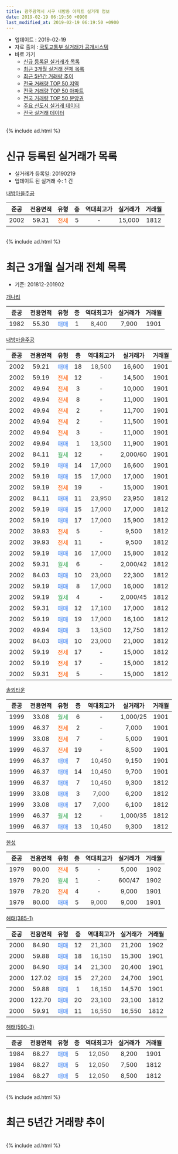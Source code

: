 ```yaml
---
title: 광주광역시 서구 내방동 아파트 실거래 정보
date: 2019-02-19 06:19:50 +0900
last_modified_at: 2019-02-19 06:19:50 +0900
---
```


* 업데이트 : 2019-02-19
* 자료 출처 : [국토교통부 실거래가 공개시스템](http://rt.molit.go.kr)
* 바로 가기
    * [신규 등록된 실거래가 목록](#신규-등록된-실거래가-목록)
    * [최근 3개월 실거래 전체 목록](#최근-3개월-실거래-전체-목록)
    * [최근 5년간 거래량 추이](#최근-5년간-거래량-추이)
    * [전국 거래량 TOP 50 지역](https://ayogom.github.io/apt-trade-info/최근-3개월-전국에서-가장-거래가-많이-발생한-지역)
    * [전국 거래량 TOP 50 아파트](https://ayogom.github.io/apt-trade-info/최근-3개월-전국에서-가장-거래가-많이-발생한-아파트)
    * [전국 거래량 TOP 50 분양권](https://ayogom.github.io/apt-trade-info/최근-3개월-전국에서-가장-거래가-많이-발생한-분양권)
    * [주요 신도시 실거래 데이터](https://ayogom.github.io/apt-trade-info/주요-신도시)
    * [전국 실거래 데이터](https://ayogom.github.io/apt-trade-info/전국)
<br>
{% include ad.html %}
<br>

# 신규 등록된 실거래가 목록
* 실거래가 등록일: 20190219
* 업데이트 된 실거래 수: 1 건


[내방마을주공](https://search.naver.com/search.naver?query=%EA%B4%91%EC%A3%BC%EA%B4%91%EC%97%AD%EC%8B%9C+%EC%84%9C%EA%B5%AC+%EB%82%B4%EB%B0%A9%EB%8F%99+%EB%82%B4%EB%B0%A9%EB%A7%88%EC%9D%84%EC%A3%BC%EA%B3%B5)

|준공|전용면적|유형|층|역대최고가|실거래가|거래월|
|:---:|:---:|:---:|:---:|:---:|:---:|:---:|
|2002|59.31|<span style="color:#ff5a00">전세</span>|5|<span style="color:#444444">-</span>|15,000|1812|


<br>
{% include ad.html %}
<br>

# 최근 3개월 실거래 전체 목록
* 기준: 201812-201902


[개나리](https://search.naver.com/search.naver?query=%EA%B4%91%EC%A3%BC%EA%B4%91%EC%97%AD%EC%8B%9C+%EC%84%9C%EA%B5%AC+%EB%82%B4%EB%B0%A9%EB%8F%99+%EA%B0%9C%EB%82%98%EB%A6%AC)

|준공|전용면적|유형|층|역대최고가|실거래가|거래월|
|:---:|:---:|:---:|:---:|:---:|:---:|:---:|
|1982|55.30|<span style="color:#4285f3">매매</span>|1|<span style="color:#444444">8,400</span>|7,900|1901|

[내방마을주공](https://search.naver.com/search.naver?query=%EA%B4%91%EC%A3%BC%EA%B4%91%EC%97%AD%EC%8B%9C+%EC%84%9C%EA%B5%AC+%EB%82%B4%EB%B0%A9%EB%8F%99+%EB%82%B4%EB%B0%A9%EB%A7%88%EC%9D%84%EC%A3%BC%EA%B3%B5)

|준공|전용면적|유형|층|역대최고가|실거래가|거래월|
|:---:|:---:|:---:|:---:|:---:|:---:|:---:|
|2002|59.21|<span style="color:#4285f3">매매</span>|18|<span style="color:#444444">18,500</span>|16,600|1901|
|2002|59.19|<span style="color:#ff5a00">전세</span>|12|<span style="color:#444444">-</span>|14,500|1901|
|2002|49.94|<span style="color:#ff5a00">전세</span>|3|<span style="color:#444444">-</span>|10,000|1901|
|2002|49.94|<span style="color:#ff5a00">전세</span>|8|<span style="color:#444444">-</span>|11,000|1901|
|2002|49.94|<span style="color:#ff5a00">전세</span>|2|<span style="color:#444444">-</span>|11,700|1901|
|2002|49.94|<span style="color:#ff5a00">전세</span>|2|<span style="color:#444444">-</span>|11,500|1901|
|2002|49.94|<span style="color:#ff5a00">전세</span>|3|<span style="color:#444444">-</span>|11,000|1901|
|2002|49.94|<span style="color:#4285f3">매매</span>|1|<span style="color:#444444">13,500</span>|11,900|1901|
|2002|84.11|<span style="color:#34a853">월세</span>|12|<span style="color:#444444">-</span>|2,000/60|1901|
|2002|59.19|<span style="color:#4285f3">매매</span>|14|<span style="color:#444444">17,000</span>|16,600|1901|
|2002|59.19|<span style="color:#4285f3">매매</span>|15|<span style="color:#444444">17,000</span>|17,000|1901|
|2002|59.19|<span style="color:#ff5a00">전세</span>|19|<span style="color:#444444">-</span>|15,000|1901|
|2002|84.11|<span style="color:#4285f3">매매</span>|11|<span style="color:#444444">23,950</span>|23,950|1812|
|2002|59.19|<span style="color:#4285f3">매매</span>|15|<span style="color:#444444">17,000</span>|17,000|1812|
|2002|59.19|<span style="color:#4285f3">매매</span>|17|<span style="color:#444444">17,000</span>|15,900|1812|
|2002|39.93|<span style="color:#ff5a00">전세</span>|5|<span style="color:#444444">-</span>|9,500|1812|
|2002|39.93|<span style="color:#ff5a00">전세</span>|11|<span style="color:#444444">-</span>|9,500|1812|
|2002|59.19|<span style="color:#4285f3">매매</span>|16|<span style="color:#444444">17,000</span>|15,800|1812|
|2002|59.31|<span style="color:#34a853">월세</span>|6|<span style="color:#444444">-</span>|2,000/42|1812|
|2002|84.03|<span style="color:#4285f3">매매</span>|10|<span style="color:#444444">23,000</span>|22,300|1812|
|2002|59.19|<span style="color:#4285f3">매매</span>|8|<span style="color:#444444">17,000</span>|16,000|1812|
|2002|59.19|<span style="color:#34a853">월세</span>|4|<span style="color:#444444">-</span>|2,000/45|1812|
|2002|59.31|<span style="color:#4285f3">매매</span>|12|<span style="color:#444444">17,100</span>|17,000|1812|
|2002|59.19|<span style="color:#4285f3">매매</span>|19|<span style="color:#444444">17,000</span>|16,100|1812|
|2002|49.94|<span style="color:#4285f3">매매</span>|3|<span style="color:#444444">13,500</span>|12,750|1812|
|2002|84.03|<span style="color:#4285f3">매매</span>|10|<span style="color:#444444">23,000</span>|21,000|1812|
|2002|59.19|<span style="color:#ff5a00">전세</span>|17|<span style="color:#444444">-</span>|15,000|1812|
|2002|59.19|<span style="color:#ff5a00">전세</span>|17|<span style="color:#444444">-</span>|15,000|1812|
|2002|59.31|<span style="color:#ff5a00">전세</span>|5|<span style="color:#444444">-</span>|15,000|1812|

[솔뫼타운](https://search.naver.com/search.naver?query=%EA%B4%91%EC%A3%BC%EA%B4%91%EC%97%AD%EC%8B%9C+%EC%84%9C%EA%B5%AC+%EB%82%B4%EB%B0%A9%EB%8F%99+%EC%86%94%EB%AB%BC%ED%83%80%EC%9A%B4)

|준공|전용면적|유형|층|역대최고가|실거래가|거래월|
|:---:|:---:|:---:|:---:|:---:|:---:|:---:|
|1999|33.08|<span style="color:#34a853">월세</span>|6|<span style="color:#444444">-</span>|1,000/25|1901|
|1999|46.37|<span style="color:#ff5a00">전세</span>|2|<span style="color:#444444">-</span>|7,000|1901|
|1999|33.08|<span style="color:#ff5a00">전세</span>|7|<span style="color:#444444">-</span>|5,000|1901|
|1999|46.37|<span style="color:#ff5a00">전세</span>|19|<span style="color:#444444">-</span>|8,500|1901|
|1999|46.37|<span style="color:#4285f3">매매</span>|7|<span style="color:#444444">10,450</span>|9,150|1901|
|1999|46.37|<span style="color:#4285f3">매매</span>|14|<span style="color:#444444">10,450</span>|9,700|1901|
|1999|46.37|<span style="color:#4285f3">매매</span>|7|<span style="color:#444444">10,450</span>|9,300|1812|
|1999|33.08|<span style="color:#4285f3">매매</span>|3|<span style="color:#444444">7,000</span>|6,200|1812|
|1999|33.08|<span style="color:#4285f3">매매</span>|17|<span style="color:#444444">7,000</span>|6,100|1812|
|1999|46.37|<span style="color:#34a853">월세</span>|12|<span style="color:#444444">-</span>|1,000/35|1812|
|1999|46.37|<span style="color:#4285f3">매매</span>|13|<span style="color:#444444">10,450</span>|9,300|1812|


<script async src="//pagead2.googlesyndication.com/pagead/js/adsbygoogle.js"></script>
<!-- 기본 -->
<ins class="adsbygoogle"
     style="display:block"
     data-ad-client="ca-pub-2446590836940007"
     data-ad-slot="1659523306"
     data-ad-format="auto"
     data-full-width-responsive="true"></ins>
<script>
(adsbygoogle = window.adsbygoogle || []).push({});
</script>


[한성](https://search.naver.com/search.naver?query=%EA%B4%91%EC%A3%BC%EA%B4%91%EC%97%AD%EC%8B%9C+%EC%84%9C%EA%B5%AC+%EB%82%B4%EB%B0%A9%EB%8F%99+%ED%95%9C%EC%84%B1)

|준공|전용면적|유형|층|역대최고가|실거래가|거래월|
|:---:|:---:|:---:|:---:|:---:|:---:|:---:|
|1979|80.00|<span style="color:#ff5a00">전세</span>|5|<span style="color:#444444">-</span>|5,000|1902|
|1979|79.20|<span style="color:#34a853">월세</span>|1|<span style="color:#444444">-</span>|600/47|1902|
|1979|79.20|<span style="color:#ff5a00">전세</span>|4|<span style="color:#444444">-</span>|9,000|1901|
|1979|80.00|<span style="color:#4285f3">매매</span>|5|<span style="color:#444444">9,000</span>|9,000|1901|

[해태(385-1)](https://search.naver.com/search.naver?query=%EA%B4%91%EC%A3%BC%EA%B4%91%EC%97%AD%EC%8B%9C+%EC%84%9C%EA%B5%AC+%EB%82%B4%EB%B0%A9%EB%8F%99+%ED%95%B4%ED%83%9C%28385-1%29)

|준공|전용면적|유형|층|역대최고가|실거래가|거래월|
|:---:|:---:|:---:|:---:|:---:|:---:|:---:|
|2000|84.90|<span style="color:#4285f3">매매</span>|12|<span style="color:#444444">21,300</span>|21,200|1902|
|2000|59.88|<span style="color:#4285f3">매매</span>|18|<span style="color:#444444">16,150</span>|15,300|1901|
|2000|84.90|<span style="color:#4285f3">매매</span>|14|<span style="color:#444444">21,300</span>|20,400|1901|
|2000|127.02|<span style="color:#4285f3">매매</span>|15|<span style="color:#444444">27,200</span>|24,700|1901|
|2000|59.88|<span style="color:#4285f3">매매</span>|1|<span style="color:#444444">16,150</span>|14,570|1901|
|2000|122.70|<span style="color:#4285f3">매매</span>|20|<span style="color:#444444">23,100</span>|23,100|1812|
|2000|59.91|<span style="color:#4285f3">매매</span>|11|<span style="color:#444444">16,550</span>|16,550|1812|

[해태(590-3)](https://search.naver.com/search.naver?query=%EA%B4%91%EC%A3%BC%EA%B4%91%EC%97%AD%EC%8B%9C+%EC%84%9C%EA%B5%AC+%EB%82%B4%EB%B0%A9%EB%8F%99+%ED%95%B4%ED%83%9C%28590-3%29)

|준공|전용면적|유형|층|역대최고가|실거래가|거래월|
|:---:|:---:|:---:|:---:|:---:|:---:|:---:|
|1984|68.27|<span style="color:#4285f3">매매</span>|5|<span style="color:#444444">12,050</span>|8,200|1901|
|1984|68.27|<span style="color:#4285f3">매매</span>|5|<span style="color:#444444">12,050</span>|7,500|1812|
|1984|68.27|<span style="color:#4285f3">매매</span>|5|<span style="color:#444444">12,050</span>|8,500|1812|


<br>
{% include ad.html %}
<br>

# 최근 5년간 거래량 추이


<div style="width:100%;">
    <canvas id="deal_progress" height="200"></canvas>
</div>

<script>
new Chart(document.getElementById("deal_progress"), {
    type: 'line',
    data: {
        labels: ['201402','201403','201404','201405','201406','201407','201408','201409','201410','201411','201412','201501','201502','201503','201504','201505','201506','201507','201508','201509','201510','201511','201512','201601','201602','201603','201604','201605','201606','201607','201608','201609','201610','201611','201612','201701','201702','201703','201704','201705','201706','201707','201708','201709','201710','201711','201712','201801','201802','201803','201804','201805','201806','201807','201808','201809','201810','201811','201812','201901','201902'],
        datasets: [{
            label: '매매',
            pointRadius: 1,
            data: [16, 12, 21, 9, 10, 21, 14, 11, 21, 6, 19, 22, 11, 31, 17, 12, 6, 14, 13, 8, 11, 10, 6, 11, 18, 18, 14, 10, 15, 12, 27, 11, 21, 18, 13, 12, 24, 16, 11, 17, 15, 15, 15, 13, 15, 12, 15, 11, 10, 21, 19, 22, 15, 18, 22, 12, 23, 9, 18, 13, 1],
            borderColor: "rgba(255, 201, 14, 1)",
            backgroundColor: "rgba(255, 201, 14, 0.5)",
            fill: false,
            lineTension: 0
        },{
            label: '전월세',
            pointRadius: 1,
            data: [12, 12, 9, 6, 8, 11, 7, 10, 9, 13, 9, 7, 8, 16, 14, 12, 13, 6, 7, 9, 11, 5, 6, 5, 14, 15, 6, 7, 13, 11, 8, 8, 12, 8, 5, 5, 11, 5, 8, 3, 9, 6, 6, 4, 4, 10, 5, 10, 8, 7, 6, 6, 11, 7, 9, 8, 7, 7, 8, 13, 2],
            borderColor: "rgba(0, 141, 185, 1)",
            backgroundColor: "rgba(0, 141, 185, 0.5)",
            fill: false,
            lineTension: 0
        }
        ]
    },
    options: {
        responsive: true,
        title: {
            display: false
        },
        tooltips: {
            mode: 'index',
            intersect: false
        },
        hover: {
            mode: 'nearest',
            intersect: true
        },
        scales: {
            xAxes: [{
                display: true,
                scaleLabel: {
                    display: true,
                    labelString: '년/월'
                }
            }],
            yAxes: [{
                display: true,
                ticks: {
                    suggestedMin: 0,
                },
                scaleLabel: {
                    display: true,
                    labelString: '실거래 수'
                }
            }]
        }
    }
});

</script>


<br>
{% include ad.html %}
<br>

